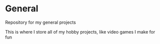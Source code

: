 # General
Repository for my general projects

This is where I store all of my hobby projects, like video games I make for fun

